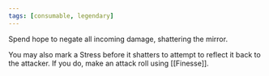 ```yaml
---
tags: [consumable, legendary]
---
```

Spend hope to negate all incoming damage, shattering the mirror.

You may also mark a Stress before it shatters to attempt to reflect it back to the attacker. If you do, make an attack roll using [[Finesse]].
